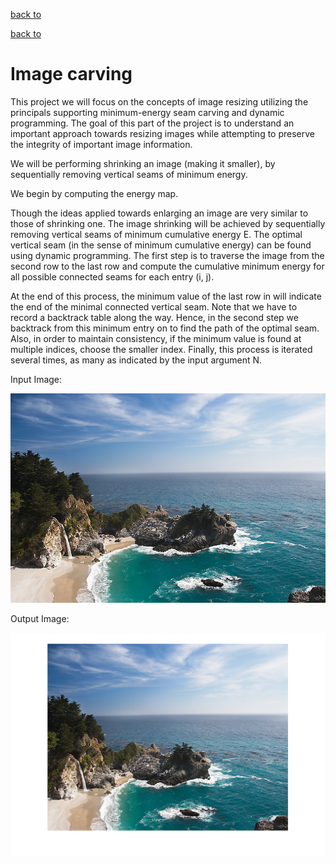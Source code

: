 [back to]()

[back to]()

# Image carving

This project we will focus on the concepts of image resizing utilizing the principals supporting minimum-energy seam carving and dynamic programming. The goal of this part of the project is to understand an important approach towards resizing images while attempting to preserve the integrity of important image information.

We will be performing shrinking an image (making it smaller), by sequentially removing vertical seams of minimum energy.

We begin by computing the energy map.

Though the ideas applied towards enlarging an image are very similar to those of shrinking one. The image shrinking will be achieved by sequentially removing vertical seams of minimum cumulative energy E. The optimal vertical seam (in the sense of minimum cumulative energy) can be found using dynamic programming. The first step is to traverse the image from the second row to the last row and compute the cumulative minimum energy  for all possible connected seams for each entry  (i, j).

At the end of this process, the minimum value of the last row in will indicate the end of the minimal connected vertical seam. Note that we have to record a backtrack table along the way. Hence, in the second step we backtrack from this minimum entry on to find the path of the optimal seam. Also, in order to maintain consistency, if the minimum value is found at multiple indices, choose the smaller index. Finally, this process is iterated several times, as many as indicated by the input argument N.

Input Image:

![alt text](https://github.com/sandeepgogadi/Computer-Vision-Matlab/blob/master/Image%20Carving/waterfall.png "Input Image")

Output Image:

![alt text](https://github.com/sandeepgogadi/Computer-Vision-Matlab/blob/master/Image%20Carving/output.png "Output Image")
